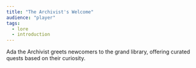 ```yaml
---
title: "The Archivist's Welcome"
audience: "player"
tags:
  - lore
  - introduction
---
```


Ada the Archivist greets newcomers to the grand library, offering curated quests based on their curiosity.
